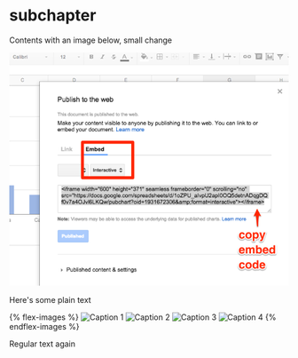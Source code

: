 # subchapter

Contents with an image below, small change

![Caption created with image-captions plugin.](sample-image.png)

Here's some plain text

{% flex-images %}
  ![Caption 1](http://placehold.it/320x240)
  ![Caption 2](http://placehold.it/320x240)
  ![Caption 3](http://placehold.it/320x240)
  ![Caption 4](http://placehold.it/320x240)
{% endflex-images %}

Regular text again
